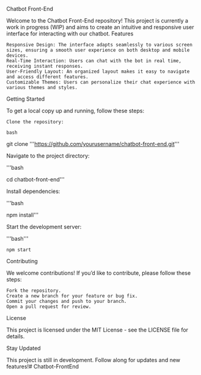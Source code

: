 Chatbot Front-End

Welcome to the Chatbot Front-End repository! This project is currently a work in progress (WIP) and aims to create an intuitive and responsive user interface for interacting with our chatbot.
Features

    Responsive Design: The interface adapts seamlessly to various screen sizes, ensuring a smooth user experience on both desktop and mobile devices.
    Real-Time Interaction: Users can chat with the bot in real time, receiving instant responses.
    User-Friendly Layout: An organized layout makes it easy to navigate and access different features.
    Customizable Themes: Users can personalize their chat experience with various themes and styles.

Getting Started

To get a local copy up and running, follow these steps:

    Clone the repository:

    bash

git clone '''https://github.com/yourusername/chatbot-front-end.git'''

Navigate to the project directory:

'''bash

cd chatbot-front-end'''

Install dependencies:

'''bash

npm install'''

Start the development server:

'''bash'''

    npm start

Contributing

We welcome contributions! If you’d like to contribute, please follow these steps:

    Fork the repository.
    Create a new branch for your feature or bug fix.
    Commit your changes and push to your branch.
    Open a pull request for review.

License

This project is licensed under the MIT License - see the LICENSE file for details.

Stay Updated

This project is still in development. Follow along for updates and new features!# Chatbot-FrontEnd
